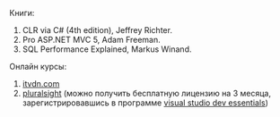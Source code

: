 Книги:

1. CLR via C\# \(4th edition\), Jeffrey Richter.
2. Pro ASP.NET MVC 5, Adam Freeman.
3. SQL Performance Explained, Markus Winand.

Онлайн курсы:

1. [itvdn.com](https://itvdn.com/ru)
2. [pluralsight](https://www.pluralsight.com/) \(можно получить бесплатную лицензию на 3 месяца, зарегистрировавшись в программе [visual studio dev essentials](https://www.visualstudio.com/dev-essentials/)\)



